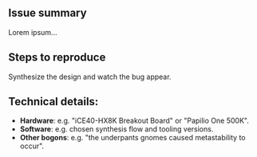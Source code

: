 ## Issue summary

Lorem ipsum...

## Steps to reproduce

Synthesize the design and watch the bug appear.

## Technical details:

- **Hardware**: e.g. "iCE40-HX8K Breakout Board" or "Papilio One 500K".
- **Software**: e.g. chosen synthesis flow and tooling versions.
- **Other bogons**: e.g. "the underpants gnomes caused metastability to occur".
